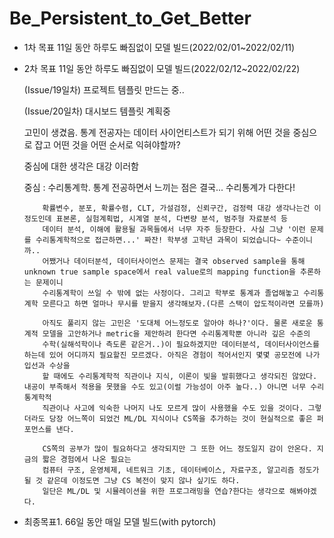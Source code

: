# Be_Persistent_to_Get_Better

* 1차 목표 11일 동안 하루도 빠짐없이 모델 빌드(2022/02/01~2022/02/11)
* 2차 목표 11일 동안 하루도 빠짐없이 모델 빌드(2022/02/12~2022/02/22)

  (Issue/19일차) 프로젝트 템플릿 만드는 중.. 
  
  (Issue/20일차) 대시보드 템플릿 계획중
  
  고민이 생겼음. 통계 전공자는 데이터 사이언티스트가 되기 위해 어떤 것을 중심으로 잡고 어떤 것을 어떤 순서로 익혀야할까?
  
    중심에 대한 생각은 대강 이러함
    
    중심 : 수리통계학. 통계 전공하면서 느끼는 점은 결국... 수리통계가 다한다!
    
          확률변수, 분포, 확률수렴, CLT, 가설검정, 신뢰구간, 검정력 대강 생각나는건 이정도인데 표본론, 실험계획법, 시계열 분석, 다변량 분석, 범주형 자료분석 등
          데이터 분석, 이해에 활용될 과목들에서 너무 자주 등장한다. 사실 그냥 '이런 문제를 수리통계학적으로 접근하면...' 짜잔! 학부생 고학년 과목이 되었습니다~ 수준이니까..
          어쨌거나 데이터분석, 데이터사이언스 문제는 결국 observed sample을 통해 unknown true sample space에서 real value로의 mapping function을 추론하는 문제이니
          수리통계학이 쓰일 수 밖에 없는 사정이다. 그리고 학부로 통계과 졸업해놓고 수리통계학 모른다고 하면 얼마나 무시를 받을지 생각해보자.(다른 스택이 압도적이라면 모를까)
          
          아직도 풀리지 않는 고민은 '도대체 어느정도로 알아야 하나?'이다. 물론 새로운 통계적 모델을 고안하거나 metric을 제안하려 한다면 수리통계학뿐 아니라 깊은 수준의
          수학(실해석학이나 측도론 같은거..)이 필요하겠지만 데이터분석, 데이터사이언스를 하는데 있어 어디까지 필요할진 모르겠다. 아직은 경험이 적어서인지 몇몇 공모전에 나가 입선과 수상을
          할 때에도 수리통계학적 직관이나 지식, 이론이 빛을 발휘했다고 생각되진 않았다. 내공이 부족해서 적용을 못했을 수도 있고(이럴 가능성이 아주 높다..) 아니면 너무 수리통계학적
          직관이나 사고에 익숙한 나머지 나도 모르게 많이 사용했을 수도 있을 것이다. 그렇더라도 당장 어느쪽이 되었건 ML/DL 지식이나 CS쪽을 추가하는 것이 현실적으로 좋은 퍼포먼스를 낸다.
          
          CS쪽의 공부가 많이 필요하다고 생각되지만 그 또한 어느 정도일지 감이 안온다. 지금의 짧은 경험에서 나온 필요는
          컴퓨터 구조, 운영체제, 네트워크 기초, 데이터베이스, 자료구조, 알고리즘 정도가 될 것 같은데 이정도면 그냥 CS 복전이 맞지 않나 싶기도 하다.
          일단은 ML/DL 및 시뮬레이션을 위한 프로그래밍을 연습?한다는 생각으로 해봐야겠다.
    

* 최종목표1. 66일 동안 매일 모델 빌드(with pytorch)
